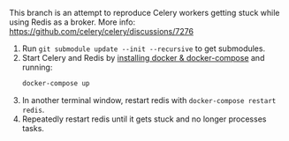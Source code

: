 This branch is an attempt to reproduce Celery workers getting stuck while using Redis as a broker. More info: https://github.com/celery/celery/discussions/7276

1. Run `git submodule update --init --recursive` to get submodules.
1. Start Celery and Redis by [installing docker & docker-compose](https://docs.docker.com/get-docker/) and running:
    ```sh
    docker-compose up
    ```
1. In another terminal window, restart redis with `docker-compose restart redis`.
1. Repeatedly restart redis until it gets stuck and no longer processes tasks.
